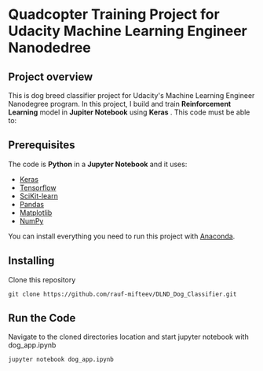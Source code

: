 # Quadcopter Training Project for Udacity Machine Learning Engineer Nanodedree 

## Project overview
This is dog breed classifier project for Udacity's Machine Learning Engineer Nanodegree program. In this project, I build and train **Reinforcement Learning** model in **Jupiter Notebook** using **Keras** . This code must be able to:


## Prerequisites
The code is **Python** in a **Jupyter Notebook** and it uses:

* [Keras](https://keras.io/)
* [Tensorflow](https://www.tensorflow.org/)
* [SciKit-learn](https://scikit-learn.org/stable/)
* [Pandas](https://pandas.pydata.org/)
* [Matplotlib](https://matplotlib.org/)
* [NumPy](http://www.numpy.org/)

You can install everything you need to run this project with [Anaconda](https://www.anaconda.com/).

## Installing
Clone this repository

`git clone https://github.com/rauf-mifteev/DLND_Dog_Classifier.git`

## Run the Code
Navigate to the cloned directories location and start jupyter notebook with dog_app.ipynb

`jupyter notebook dog_app.ipynb`
